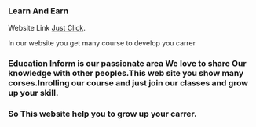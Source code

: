 ### Learn And Earn

Website Link [Just Click](https://laughing-swartz-e3b539.netlify.app).

In our website you get many course to develop you carrer



### Education Inform is our passionate area We love to share Our knowledge with other peoples.This web site you show many corses.Inrolling our course and just join our classes and grow up your skill.



### So This website help you to grow up your carrer.

